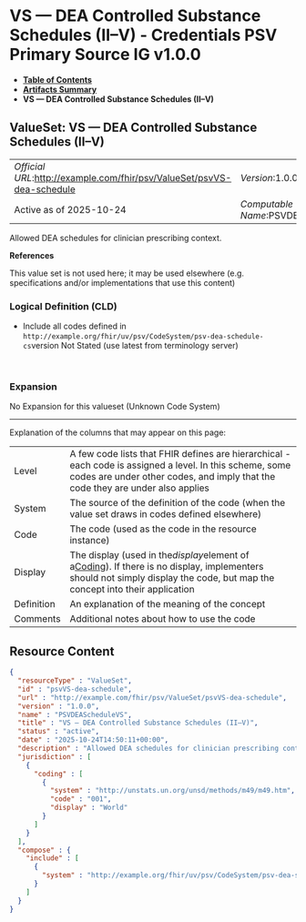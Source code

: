 # VS — DEA Controlled Substance Schedules (II–V) - Credentials PSV Primary Source IG v1.0.0

* [**Table of Contents**](toc.md)
* [**Artifacts Summary**](artifacts.md)
* **VS — DEA Controlled Substance Schedules (II–V)**

## ValueSet: VS — DEA Controlled Substance Schedules (II–V) 

| | |
| :--- | :--- |
| *Official URL*:http://example.com/fhir/psv/ValueSet/psvVS-dea-schedule | *Version*:1.0.0 |
| Active as of 2025-10-24 | *Computable Name*:PSVDEAScheduleVS |

 
Allowed DEA schedules for clinician prescribing context. 

 **References** 

This value set is not used here; it may be used elsewhere (e.g. specifications and/or implementations that use this content)

### Logical Definition (CLD)

* Include all codes defined in `http://example.org/fhir/uv/psv/CodeSystem/psv-dea-schedule-cs`version Not Stated (use latest from terminology server)

 

### Expansion

No Expansion for this valueset (Unknown Code System)

-------

 Explanation of the columns that may appear on this page: 

| | |
| :--- | :--- |
| Level | A few code lists that FHIR defines are hierarchical - each code is assigned a level. In this scheme, some codes are under other codes, and imply that the code they are under also applies |
| System | The source of the definition of the code (when the value set draws in codes defined elsewhere) |
| Code | The code (used as the code in the resource instance) |
| Display | The display (used in the*display*element of a[Coding](http://hl7.org/fhir/R4/datatypes.html#Coding)). If there is no display, implementers should not simply display the code, but map the concept into their application |
| Definition | An explanation of the meaning of the concept |
| Comments | Additional notes about how to use the code |



## Resource Content

```json
{
  "resourceType" : "ValueSet",
  "id" : "psvVS-dea-schedule",
  "url" : "http://example.com/fhir/psv/ValueSet/psvVS-dea-schedule",
  "version" : "1.0.0",
  "name" : "PSVDEAScheduleVS",
  "title" : "VS — DEA Controlled Substance Schedules (II–V)",
  "status" : "active",
  "date" : "2025-10-24T14:50:11+00:00",
  "description" : "Allowed DEA schedules for clinician prescribing context.",
  "jurisdiction" : [
    {
      "coding" : [
        {
          "system" : "http://unstats.un.org/unsd/methods/m49/m49.htm",
          "code" : "001",
          "display" : "World"
        }
      ]
    }
  ],
  "compose" : {
    "include" : [
      {
        "system" : "http://example.org/fhir/uv/psv/CodeSystem/psv-dea-schedule-cs"
      }
    ]
  }
}

```
